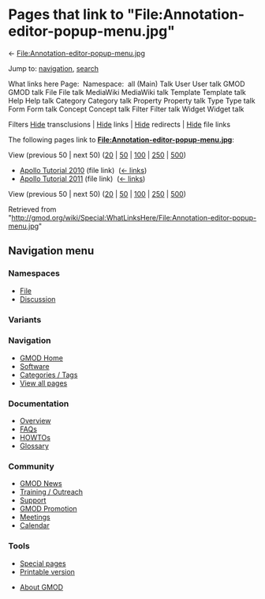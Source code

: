 <div id="mw-page-base" class="noprint">

</div>

<div id="mw-head-base" class="noprint">

</div>

<div id="content" class="mw-body" role="main">

<span id="top"></span>

<div id="mw-js-message" style="display:none;">

</div>



# <span dir="auto">Pages that link to "File:Annotation-editor-popup-menu.jpg"</span>

<div id="bodyContent">

<div id="contentSub">

←
[File:Annotation-editor-popup-menu.jpg](/wiki/File:Annotation-editor-popup-menu.jpg "File:Annotation-editor-popup-menu.jpg")

</div>

<div id="jump-to-nav" class="mw-jump">

Jump to: [navigation](#mw-navigation), [search](#p-search)

</div>

<div id="mw-content-text">

What links here Page:  Namespace:  all (Main) Talk User User talk GMOD
GMOD talk File File talk MediaWiki MediaWiki talk Template Template talk
Help Help talk Category Category talk Property Property talk Type Type
talk Form Form talk Concept Concept talk Filter Filter talk Widget
Widget talk

Filters
[Hide](/mediawiki/index.php?title=Special:WhatLinksHere/File:Annotation-editor-popup-menu.jpg&hidetrans=1 "Special:WhatLinksHere/File:Annotation-editor-popup-menu.jpg")
transclusions \|
[Hide](/mediawiki/index.php?title=Special:WhatLinksHere/File:Annotation-editor-popup-menu.jpg&hidelinks=1 "Special:WhatLinksHere/File:Annotation-editor-popup-menu.jpg")
links \|
[Hide](/mediawiki/index.php?title=Special:WhatLinksHere/File:Annotation-editor-popup-menu.jpg&hideredirs=1 "Special:WhatLinksHere/File:Annotation-editor-popup-menu.jpg")
redirects \|
[Hide](/mediawiki/index.php?title=Special:WhatLinksHere/File:Annotation-editor-popup-menu.jpg&hideimages=1 "Special:WhatLinksHere/File:Annotation-editor-popup-menu.jpg")
file links

The following pages link to
**[File:Annotation-editor-popup-menu.jpg](/wiki/File:Annotation-editor-popup-menu.jpg "File:Annotation-editor-popup-menu.jpg")**:

View (previous 50 \| next 50)
([20](/mediawiki/index.php?title=Special:WhatLinksHere/File:Annotation-editor-popup-menu.jpg&limit=20 "Special:WhatLinksHere/File:Annotation-editor-popup-menu.jpg")
\|
[50](/mediawiki/index.php?title=Special:WhatLinksHere/File:Annotation-editor-popup-menu.jpg&limit=50 "Special:WhatLinksHere/File:Annotation-editor-popup-menu.jpg")
\|
[100](/mediawiki/index.php?title=Special:WhatLinksHere/File:Annotation-editor-popup-menu.jpg&limit=100 "Special:WhatLinksHere/File:Annotation-editor-popup-menu.jpg")
\|
[250](/mediawiki/index.php?title=Special:WhatLinksHere/File:Annotation-editor-popup-menu.jpg&limit=250 "Special:WhatLinksHere/File:Annotation-editor-popup-menu.jpg")
\|
[500](/mediawiki/index.php?title=Special:WhatLinksHere/File:Annotation-editor-popup-menu.jpg&limit=500 "Special:WhatLinksHere/File:Annotation-editor-popup-menu.jpg"))

- [Apollo Tutorial
  2010](/wiki/Apollo_Tutorial_2010 "Apollo Tutorial 2010") (file link) ‎
  <span class="mw-whatlinkshere-tools">([←
  links](/mediawiki/index.php?title=Special:WhatLinksHere&target=Apollo+Tutorial+2010 "Special:WhatLinksHere"))</span>
- [Apollo Tutorial
  2011](/wiki/Apollo_Tutorial_2011 "Apollo Tutorial 2011") (file link) ‎
  <span class="mw-whatlinkshere-tools">([←
  links](/mediawiki/index.php?title=Special:WhatLinksHere&target=Apollo+Tutorial+2011 "Special:WhatLinksHere"))</span>

View (previous 50 \| next 50)
([20](/mediawiki/index.php?title=Special:WhatLinksHere/File:Annotation-editor-popup-menu.jpg&limit=20 "Special:WhatLinksHere/File:Annotation-editor-popup-menu.jpg")
\|
[50](/mediawiki/index.php?title=Special:WhatLinksHere/File:Annotation-editor-popup-menu.jpg&limit=50 "Special:WhatLinksHere/File:Annotation-editor-popup-menu.jpg")
\|
[100](/mediawiki/index.php?title=Special:WhatLinksHere/File:Annotation-editor-popup-menu.jpg&limit=100 "Special:WhatLinksHere/File:Annotation-editor-popup-menu.jpg")
\|
[250](/mediawiki/index.php?title=Special:WhatLinksHere/File:Annotation-editor-popup-menu.jpg&limit=250 "Special:WhatLinksHere/File:Annotation-editor-popup-menu.jpg")
\|
[500](/mediawiki/index.php?title=Special:WhatLinksHere/File:Annotation-editor-popup-menu.jpg&limit=500 "Special:WhatLinksHere/File:Annotation-editor-popup-menu.jpg"))

</div>

<div class="printfooter">

Retrieved from
"<http://gmod.org/wiki/Special:WhatLinksHere/File:Annotation-editor-popup-menu.jpg>"

</div>

<div id="catlinks" class="catlinks catlinks-allhidden">

</div>

<div class="visualClear">

</div>

</div>

</div>

<div id="mw-navigation">

## Navigation menu

<div id="mw-head">



<div id="left-navigation">

<div id="p-namespaces" class="vectorTabs" role="navigation"
aria-labelledby="p-namespaces-label">

### Namespaces

- <span id="ca-nstab-image"><a href="/wiki/File:Annotation-editor-popup-menu.jpg" accesskey="c"
  title="View the file page [c]">File</a></span>
- <span id="ca-talk"><a
  href="/mediawiki/index.php?title=File_talk:Annotation-editor-popup-menu.jpg&amp;action=edit&amp;redlink=1"
  accesskey="t"
  title="Discussion about the content page [t]">Discussion</a></span>

</div>

<div id="p-variants" class="vectorMenu emptyPortlet" role="navigation"
aria-labelledby="p-variants-label">

### 

### Variants[](#)

<div class="menu">

</div>

</div>

</div>





</div>

</div>

</div>

<div id="mw-panel">

<div id="p-logo" role="banner">

<a href="/wiki/Main_Page"
style="background-image: url(http://gmod.org/images/GMOD-cogs.png);"
title="Visit the main page"></a>

</div>

<div id="p-Navigation" class="portal" role="navigation"
aria-labelledby="p-Navigation-label">

### Navigation

<div class="body">

- <span id="n-GMOD-Home">[GMOD Home](/wiki/Main_Page)</span>
- <span id="n-Software">[Software](/wiki/GMOD_Components)</span>
- <span id="n-Categories-.2F-Tags">[Categories /
  Tags](/wiki/Categories)</span>
- <span id="n-View-all-pages">[View all
  pages](/wiki/Special:AllPages)</span>

</div>

</div>

<div id="p-Documentation" class="portal" role="navigation"
aria-labelledby="p-Documentation-label">

### Documentation

<div class="body">

- <span id="n-Overview">[Overview](/wiki/Overview)</span>
- <span id="n-FAQs">[FAQs](/wiki/Category:FAQ)</span>
- <span id="n-HOWTOs">[HOWTOs](/wiki/Category:HOWTO)</span>
- <span id="n-Glossary">[Glossary](/wiki/Glossary)</span>

</div>

</div>

<div id="p-Community" class="portal" role="navigation"
aria-labelledby="p-Community-label">

### Community

<div class="body">

- <span id="n-GMOD-News">[GMOD News](/wiki/GMOD_News)</span>
- <span id="n-Training-.2F-Outreach">[Training /
  Outreach](/wiki/Training_and_Outreach)</span>
- <span id="n-Support">[Support](/wiki/Support)</span>
- <span id="n-GMOD-Promotion">[GMOD
  Promotion](/wiki/GMOD_Promotion)</span>
- <span id="n-Meetings">[Meetings](/wiki/Meetings)</span>
- <span id="n-Calendar">[Calendar](/wiki/Calendar)</span>

</div>

</div>

<div id="p-tb" class="portal" role="navigation"
aria-labelledby="p-tb-label">

### Tools

<div class="body">

- <span id="t-specialpages"><a href="/wiki/Special:SpecialPages" accesskey="q"
  title="A list of all special pages [q]">Special pages</a></span>
- <span id="t-print"><a
  href="/mediawiki/index.php?title=Special:WhatLinksHere/File:Annotation-editor-popup-menu.jpg&amp;printable=yes"
  rel="alternate" accesskey="p"
  title="Printable version of this page [p]">Printable version</a></span>

</div>

</div>

</div>

</div>

<div id="footer" role="contentinfo">

- <span id="footer-places-about">[About
  GMOD](/wiki/GMOD:About "GMOD:About")</span>

<!-- -->






</div>
